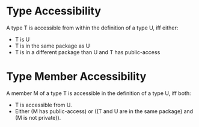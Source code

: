# Type Accessibility
A type T is accessible from within the definition of a type U, iff either:

+ T is U
+ T is in the same package as U
+ T is in a different package than U and T has public-access


# Type Member Accessibility
A member M of a type T is accessible in the definition of a type U, iff both:

+ T is accessible from U.
+ Either (M has public-access) or ((T and U are in the same package) and (M is not private)). 
